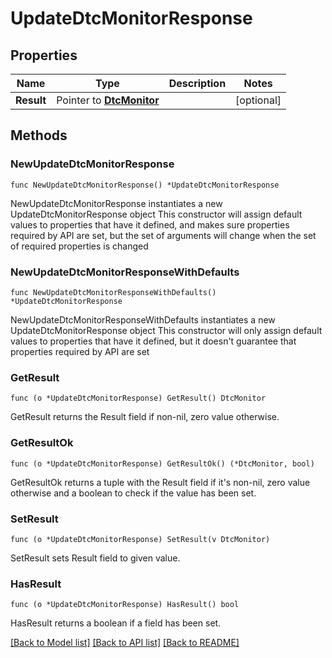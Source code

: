 # UpdateDtcMonitorResponse

## Properties

Name | Type | Description | Notes
------------ | ------------- | ------------- | -------------
**Result** | Pointer to [**DtcMonitor**](DtcMonitor.md) |  | [optional] 

## Methods

### NewUpdateDtcMonitorResponse

`func NewUpdateDtcMonitorResponse() *UpdateDtcMonitorResponse`

NewUpdateDtcMonitorResponse instantiates a new UpdateDtcMonitorResponse object
This constructor will assign default values to properties that have it defined,
and makes sure properties required by API are set, but the set of arguments
will change when the set of required properties is changed

### NewUpdateDtcMonitorResponseWithDefaults

`func NewUpdateDtcMonitorResponseWithDefaults() *UpdateDtcMonitorResponse`

NewUpdateDtcMonitorResponseWithDefaults instantiates a new UpdateDtcMonitorResponse object
This constructor will only assign default values to properties that have it defined,
but it doesn't guarantee that properties required by API are set

### GetResult

`func (o *UpdateDtcMonitorResponse) GetResult() DtcMonitor`

GetResult returns the Result field if non-nil, zero value otherwise.

### GetResultOk

`func (o *UpdateDtcMonitorResponse) GetResultOk() (*DtcMonitor, bool)`

GetResultOk returns a tuple with the Result field if it's non-nil, zero value otherwise
and a boolean to check if the value has been set.

### SetResult

`func (o *UpdateDtcMonitorResponse) SetResult(v DtcMonitor)`

SetResult sets Result field to given value.

### HasResult

`func (o *UpdateDtcMonitorResponse) HasResult() bool`

HasResult returns a boolean if a field has been set.


[[Back to Model list]](../README.md#documentation-for-models) [[Back to API list]](../README.md#documentation-for-api-endpoints) [[Back to README]](../README.md)


